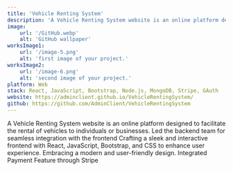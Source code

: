 ```yaml
---
title: 'Vehicle Renting System'
description: 'A Vehicle Renting System website is an online platform designed to facilitate the rental of vehicles to individuals or businesses.'
image:
    url: '/GitHub.webp'
    alt: 'GitHub wallpaper'
worksImage1:
    url: '/image-5.png'
    alt: 'first image of your project.'
worksImage2:
    url: '/image-6.png'
    alt: 'second image of your project.'
platform: Web
stack: React, JavaScript, Bootstrap, Node.js, MongoDB, Stripe, GAuth
website: https://adminclient.github.io/VehicleRentingSystem/
github: https://github.com/AdminClient/VehicleRentingSystem
---
```


A Vehicle Renting System website is an online platform designed to facilitate the rental of vehicles to individuals or businesses.
Led the backend team for seamless integration with the frontend 
Crafting a sleek and interactive frontend with React, JavaScript, Bootstrap, and CSS to enhance user experience. Embracing a modern and user-friendly design. 
Integrated Payment Feature through Stripe

